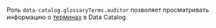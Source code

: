 Роль `data-catalog.glossaryTerms.auditor` позволяет просматривать информацию о [терминах](../../../metadata-hub/concepts/data-catalog.md#glossaries-and-terms) в Data Catalog.
